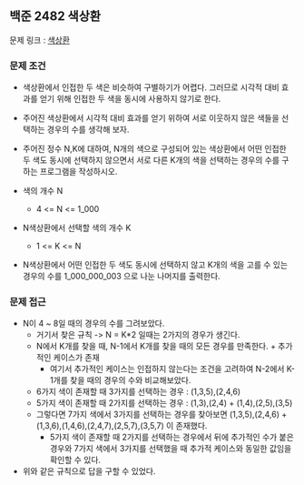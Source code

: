 ## 백준 2482 색상환

문제 링크 : [색상환](https://www.acmicpc.net/problem/2482)

### 문제 조건

- 색상환에서 인접한 두 색은 비슷하여 구별하기가 어렵다. 그러므로 시각적 대비 효과를 얻기 위해 인접한 두 색을 동시에 사용하지 않기로 한다.
- 주어진 색상환에서 시각적 대비 효과를 얻기 위하여 서로 이웃하지 않은 색들을 선택하는 경우의 수를 생각해 보자.
- 주어진 정수 N,K에 대하여, N개의 색으로 구성되어 있는 색상환에서 어떤 인접한 두 색도 동시에 선택하지 않으면서 서로 다른 K개의 색을 선택하는 경우의 수를 구하는 프로그램을 작성하시오.

- 색의 개수 N
    - 4 <= N <= 1_000
- N색상환에서 선택할 색의 개수 K
    - 1 <= K <= N

- N색상환에서 어떤 인접한 두 색도 동시에 선택하지 않고 K개의 색을 고를 수 있는 경우의 수를 1_000_000_003 으로 나눈 나머지를 출력한다.

### 문제 접근

- N이 4 ~ 8일 때의 경우의 수를 그려보았다.
    - 거기서 찾은 규칙 -> N = K*2 일때는 2가지의 경우가 생긴다.
    - N에서 K개를 찾을 때, N-1에서 K개를 찾을 때의 모든 경우를 만족한다. + 추가적인 케이스가 존재
      - 여기서 추가적인 케이스는 인접하지 않는다는 조건을 고려하여 N-2에서 K-1개를 찾을 때의 경우의 수와 비교해보았다.
    - 6가지 색이 존재할 때 3가지를 선택하는 경우 : (1,3,5),(2,4,6)
    - 5가지 색이 존재할 때 2가지를 선택하는 경우 : (1,3),(2,4) + (1,4),(2,5),(3,5)
    - 그렇다면 7가지 색에서 3가지를 선택하는 경우를 찾아보면 (1,3,5),(2,4,6) + (1,3,6),(1,4,6),(2,4,7),(2,5,7),(3,5,7) 이 존재했다.
      - 5가지 색이 존재할 때 2가지를 선택하는 경우에서 뒤에 추가적인 수가 붙은 경우와 7가지 색에서 3가지를 선택했을 때 추가적 케이스와 동일한 값임을 확인할 수 있다.
- 위와 같은 규칙으로 답을 구할 수 있었다.
